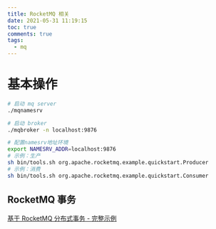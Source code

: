```yaml
---
title: RocketMQ 相关
date: 2021-05-31 11:19:15
toc: true
comments: true
tags:
  - mq
---
```


# 基本操作

```sh
# 启动 mq server
./mqnamesrv

# 启动 broker
./mqbroker -n localhost:9876

# 配置namesrv地址环境
export NAMESRV_ADDR=localhost:9876
# 示例：生产
sh bin/tools.sh org.apache.rocketmq.example.quickstart.Producer
# 示例：消费
sh bin/tools.sh org.apache.rocketmq.example.quickstart.Consumer
```

## RocketMQ 事务

[基于 RocketMQ 分布式事务 - 完整示例](https://juejin.cn/post/6844904099993878536)
